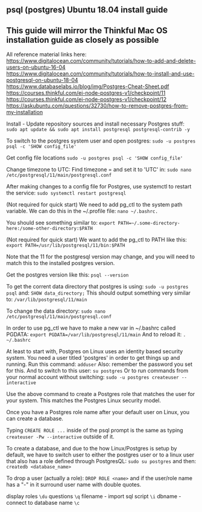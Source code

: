 ## psql (postgres) Ubuntu 18.04 install guide
## This guide will mirror the Thinkful Mac OS installation guide as closely as possible

All reference material links here:
https://www.digitalocean.com/community/tutorials/how-to-add-and-delete-users-on-ubuntu-16-04
https://www.digitalocean.com/community/tutorials/how-to-install-and-use-postgresql-on-ubuntu-18-04
https://www.databaselabs.io/blog/img/Postgres-Cheat-Sheet.pdf
https://courses.thinkful.com/ei-node-postgres-v1/checkpoint/11
https://courses.thinkful.com/ei-node-postgres-v1/checkpoint/12
https://askubuntu.com/questions/32730/how-to-remove-postgres-from-my-installation

Install - Update repository sources and install necessary Postgres stuff:
```sudo apt update && sudo apt install postgresql postgresql-contrib -y```

To switch to the postgres system user and open postgres:
```sudo -u postgres psql -c 'SHOW config_file'```

Get config file locations
```sudo -u postgres psql -c 'SHOW config_file'```

Change timezone to UTC:
Find timezone = and set it to 'UTC' in:
```sudo nano /etc/postgresql/11/main/postgresql.conf```

After making changes to a config file for Postgres, use systemctl to restart the service:
```sudo systemctl restart postgresql```

(Not required for quick start) We need to add pg_ctl to the system path variable. We can do this in the ~/.profile file:
```nano ~/.bashrc.```

You should see something similar to:
```export PATH=~/.some-directory-here:/some-other-directory:$PATH```

(Not required for quick start) We want to add the pg_ctl to PATH like this: 
```export PATH=/usr/lib/postgresql/11/bin:$PATH```

Note that the 11 for the postgresql version may change, and you will need to match this to the installed postgres version.

Get the postgres version like this:
```psql --version```

To get the corrent data directory that postgres is using:
```sudo -u postgres psql```
and:
```SHOW data_directory;```
This should output something very similar to:
```/var/lib/postgresql/11/main```

To change the data directory:
```sudo nano /etc/postgresql/11/main/postgresql.conf```

In order to use pg_ctl we have to make a new var in ~/.bashrc called PGDATA:
```export PGDATA=/var/lib/postgresql/11/main```
And to reload it:
```. ~/.bashrc```

At least to start with, Postgres on Linux uses an identity based security system. You need a user titled 'postgres' in order to get things up and running.
Run this command:
```adduser```
Also: remember the password you set for this.
And to switch to this user: 
```su postgres```
Or to run commands from your normal account without switching:
```sudo -u postgres createuser --interactive```

Use the above command to create a Postgres role that matches the user for your system. This matches the 
Postgres Linux security model.

Once you have a Postgres role name after your default user on Linux, you can create a database.

Typing 
```CREATE ROLE ...```
inside of the psql prompt is the same as typing
```createuser -Pw --interactive```
outside of it.

To create a database, and due to the how Linux/Postgres is setup by default, we have to switch user to either the 
postgres user or to a linux user that also has a role defined through PostgresQL:
```sudo su postgres```
and then:
```createdb <database_name>```

To drop a user (actually a role):
```DROP ROLE <name>```
and if the user/role name has a "-" in it surround user name with double quotes.

display roles
```\du```
questions
```\q```
filename - import sql script
```\i```
dbname - connect to database name
```\c```
